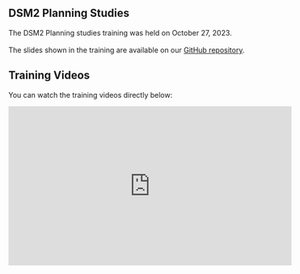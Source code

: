 ## DSM2 Planning Studies

The DSM2 Planning studies training was held on October 27, 2023.
<BR><BR>
The slides shown in the training are available on our [GitHub repository](https://github.com/CADWRDeltaModeling/DSM2LearningSeries/tree/main/dsm2_planning_study).

## Training Videos

You can watch the training videos directly below:

<iframe width="560" height="315" src="https://youtube.com/playlist?list=PL33EJkVWqElXUihYnGzA9E5BocWu-Deij&si=1oKHJvQpT6fLIW2C" frameborder="0" allow="accelerometer; autoplay; clipboard-write; encrypted-media; gyroscope; picture-in-picture" allowfullscreen></iframe>

